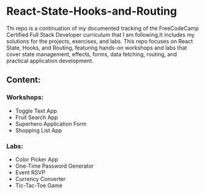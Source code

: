 # React-State-Hooks-and-Routing
Thi repo is a continuation of my documented tracking of the FreeCodeCamp Certified Full Stack Developer curriculum that I am following.It includes my solutions for the  projects, exercises, and labs. This repo focuses on React State, Hooks, and Routing, featuring hands-on workshops and labs that cover state management, effects, forms, data fetching, routing, and practical application development.

## Content:

### Workshops:
- Toggle Text App
- Fruit Search App
- Superhero Application Form
- Shopping List App

### Labs:
- Color Picker App
- One-Time Password Generator
- Event RSVP
- Currency Converter
- Tic-Tac-Toe Game
